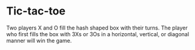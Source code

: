 # Tic-tac-toe
Two players X and O fill the hash shaped box with their turns. The player who first fills the box with 3Xs or 3Os in a horizontal, vertical, or diagonal manner will win the game.
